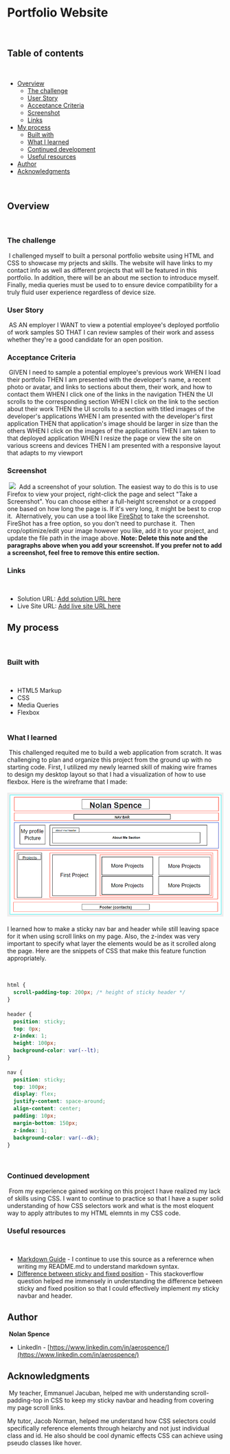 # Portfolio Website
​
## Table of contents
​
- [Overview](#overview)
  - [The challenge](#the-challenge)
  - [User Story](#user-story)
  - [Acceptance Criteria](#acceptance-criteria)
  - [Screenshot](#screenshot)
  - [Links](#links)
- [My process](#my-process)
  - [Built with](#built-with)
  - [What I learned](#what-i-learned)
  - [Continued development](#continued-development)
  - [Useful resources](#useful-resources)
- [Author](#author)
- [Acknowledgments](#acknowledgments)

​
## Overview
​
### The challenge
​
I challenged myself to built a personal portfolio website using HTML and CSS to showcase my prjects and skills.  The website will have links to my contact info as well as different projects that will be featured in this portfolio.  In addition, there will be an about me section to introduce myself.  Finally, media queries must be used to to ensure device compatibility for a truly fluid user experience regardless of device size.

### User Story
​
AS AN employer
I WANT to view a potential employee's deployed portfolio of work samples
SO THAT I can review samples of their work and assess whether they're a good candidate for an open position.
​
### Acceptance Criteria
​
GIVEN I need to sample a potential employee's previous work
WHEN I load their portfolio
THEN I am presented with the developer's name, a recent photo or avatar, and links to sections about them, their work, and how to contact them
WHEN I click one of the links in the navigation
THEN the UI scrolls to the corresponding section
WHEN I click on the link to the section about their work
THEN the UI scrolls to a section with titled images of the developer's applications
WHEN I am presented with the developer's first application
THEN that application's image should be larger in size than the others
WHEN I click on the images of the applications
THEN I am taken to that deployed application
WHEN I resize the page or view the site on various screens and devices
THEN I am presented with a responsive layout that adapts to my viewport
​
### Screenshot
​
![](./screenshot.jpg)
​
Add a screenshot of your solution. The easiest way to do this is to use Firefox to view your project, right-click the page and select "Take a Screenshot". You can choose either a full-height screenshot or a cropped one based on how long the page is. If it's very long, it might be best to crop it.
​
Alternatively, you can use a tool like [FireShot](https://getfireshot.com/) to take the screenshot. FireShot has a free option, so you don't need to purchase it.
​
Then crop/optimize/edit your image however you like, add it to your project, and update the file path in the image above.
​
**Note: Delete this note and the paragraphs above when you add your screenshot. If you prefer not to add a screenshot, feel free to remove this entire section.**
​
### Links
​
- Solution URL: [Add solution URL here](https://your-solution-url.com)
- Live Site URL: [Add live site URL here](https://your-live-site-url.com)
​
## My process
​
### Built with
​
- HTML5 Markup
- CSS
- Media Queries
- Flexbox  
​
### What I learned
​
This challenged requited me to build a web application from scratch.  It was challenging to plan and organize this project from the ground up with no starting code.  First, I utilized my newly learned skill of making wire frames to design my desktop layout so that I had a visualization of how to use flexbox.  Here is the wireframe that I made:\
\
![Desktop Wireframe](./assets/images/Port-WF-Desk1.png)\
\
I learned how to make a sticky nav bar and header while still leaving space for it when using scroll links on my page.  Also, the z-index was very important to specify what layer the elements would be as it scrolled along the page.  Here are the snippets of CSS that make this feature function appropriately.

​
```css
html {
  scroll-padding-top: 200px; /* height of sticky header */
}

header {
  position: sticky;
  top: 0px;
  z-index: 1;
  height: 100px;
  background-color: var(--lt);
}

nav {
  position: sticky;
  top: 100px;
  display: flex;
  justify-content: space-around;
  align-content: center;
  padding: 10px;
  margin-bottom: 150px;
  z-index: 1;
  background-color: var(--dk);
}
```
​
​
### Continued development
​
From my experience gained working on this project I have realized my lack of skills using CSS.  I want to continue to practice so that I have a super solid understanding of how CSS selectors work and what is the most eloquent way to apply attributes to my HTML elemnts in my CSS code.
### Useful resources
​
- [Markdown Guide](https://www.markdownguide.org/basic-syntax/) - I continue to use this source as a referernce when writing my README.md to understand markdown syntax.
- [Difference between sticky and fixed position](https://stackoverflow.com/questions/19501919/difference-between-positionsticky-and-positionfixed) - This stackoverflow question helped me immensely in understanding the difference between sticky and fixed position so that I could effectively implement my sticky navbar and header.
​
## Author
​
**Nolan Spence**
- LinkedIn - [https://www.linkedin.com/in/aerospence/](https://www.linkedin.com/in/aerospence/)
​
## Acknowledgments
​
My teacher, Emmanuel Jacuban, helped me with understanding scroll-padding-top in CSS to keep my sticky navbar and heading from covering my page scroll links.

My tutor, Jacob Norman, helped me understand how CSS selectors could specifically reference elements through heiarchy and not just individual class and id.  He also should be cool dynamic effects CSS can achieve using pseudo classes like hover.
